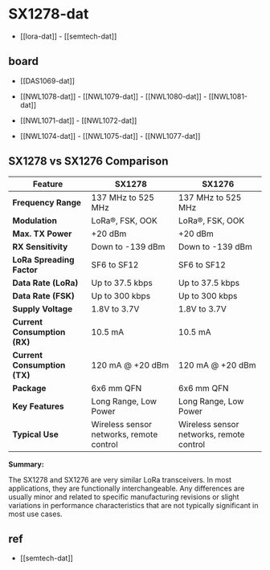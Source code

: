 
# SX1278-dat

- [[lora-dat]] - [[semtech-dat]]


## board 

- [[DAS1069-dat]] 

- [[NWL1078-dat]] - [[NWL1079-dat]] - [[NWL1080-dat]] - [[NWL1081-dat]]

- [[NWL1071-dat]] - [[NWL1072-dat]]

- [[NWL1074-dat]] - [[NWL1075-dat]] - [[NWL1077-dat]]


## SX1278 vs SX1276 Comparison

| Feature                     | SX1278                                      | SX1276                                      |
|-----------------------------|---------------------------------------------|---------------------------------------------|
| **Frequency Range**         | 137 MHz to 525 MHz                          | 137 MHz to 525 MHz                          |
| **Modulation**              | LoRa®, FSK, OOK                             | LoRa®, FSK, OOK                             |
| **Max. TX Power**           | +20 dBm                                     | +20 dBm                                     |
| **RX Sensitivity**          | Down to -139 dBm                             | Down to -139 dBm                             |
| **LoRa Spreading Factor**   | SF6 to SF12                                 | SF6 to SF12                                 |
| **Data Rate (LoRa)**        | Up to 37.5 kbps                             | Up to 37.5 kbps                             |
| **Data Rate (FSK)**         | Up to 300 kbps                              | Up to 300 kbps                              |
| **Supply Voltage**          | 1.8V to 3.7V                                | 1.8V to 3.7V                                |
| **Current Consumption (RX)**| 10.5 mA                                     | 10.5 mA                                     |
| **Current Consumption (TX)**| 120 mA @ +20 dBm                             | 120 mA @ +20 dBm                             |
| **Package**                 | 6x6 mm QFN                                  | 6x6 mm QFN                                  |
| **Key Features**            | Long Range, Low Power                        | Long Range, Low Power                        |
| **Typical Use**             | Wireless sensor networks, remote control     | Wireless sensor networks, remote control     |

**Summary:**

The SX1278 and SX1276 are very similar LoRa transceivers. In most applications, they are functionally interchangeable. Any differences are usually minor and related to specific manufacturing revisions or slight variations in performance characteristics that are not typically significant in most use cases.



## ref 

- [[semtech-dat]]